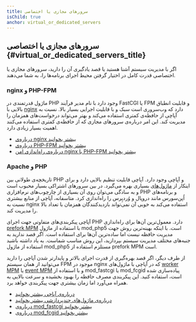 ```yaml
---
title: سرورهای مجازی یا اختصاصی
isChild: true
anchor: virtual_or_dedicated_servers
---
```


## سرورهای مجازی یا اختصاصی {#virtual_or_dedicated_servers_title}

اگر با مدیریت سیستم آشنا هستید یا قصد یادگیری آن را دارید، سرورهای مجازی یا اختصاصی قدرت کامل در اختیار گرفتن محیط اجرای برنامه‌ها را، به شما می‌دهند.

### nginx و PHP-FPM

ماژول قدرتمندی در PHP وجود دارد با نام مدیر فرآیند FastCGI یا FPM و قابلیت انطباق بالایی با [nginx](http://nginx.org) دارد که وب‌سروری است سبک و با قابلیت اجرایی بسیار بالا. نسبت به آپاچی از حافظه‌ی کمتری استفاده می‌کند و بهتر می‌تواند درخواست‌های همزمان را مدیریت کند. این امر درباره‌ی سرورهای مجازی که از حافظه‌ی کمتری استفاده می‌کنند اهمیت بسیار زیادی دارد.

* [درباره‌ی nginx بیشتر بخوانید](http://nginx.org)
* [درباره‌ی PHP-FPM بیشتر بخوانید](http://php.net/manual/en/install.fpm.php)
* [درباره‌ی راه‌اندازی امن nginx با PHP-FPM بیشتر بخوانید](https://nealpoole.com/blog/2011/04/setting-up-php-fastcgi-and-nginx-dont-trust-the-tutorials-check-your-configuration/)

### Apache و PHP

تاریخچه‌ی طولانی بین PHP و آپاچی وجود دارد. آپاچی قابلیت تنظیم بالایی دارد و برای اینکار از [ماژول‌های](http://httpd.apache.org/docs/2.4/mod/) بسیاری بهره می‌گیرد. در بین سرورهای اشتراکی بسیار محبوب است و به سادگی می‌توان روی آن بسیاری از چارچوب‌های نرم‌افزاری PHP و برنامه‌های اُپن‌سورس مانند دروپال و وُردپِرس را راه‌اندازی کرد. متاسفانه‌، آپاچی از منابع بیشتری نسبت به nginx استفاده می‌کند به خوبی آن نمی‌تواند بازدیدکنندگان همزمان با تعداد بالا را مدیریت کند.

آپاچی پیکربندی‌های متفاوتی جهت اجرای PHP دارد. معمول‌ترین آن‌ها برای راه‌اندازی [prefork MPM](http://httpd.apache.org/docs/2.4/mod/prefork.html) با استفاده از ماژول mod_php5 است. با اینکه بهینه‌ترین روش جهت مدیریت حافظه نیست اما ساده‌ترین آن‌ها برای استفاده است. اگر قصد ندارید به جنبه‌های مختلف مدیریت سیستم بپردازید، این روش مناسب شماست. به یاد داشته باشید استفاده از ماژول mod_php5 مستلزم استفاده از prefork MPM است.

از طرف دیگر، اگر قصد بهره‌گیری از قدرت اجرای بالاتر و پایدارتر شدن آپاچی را دارید می‌توانید از همان سیستم FPM موجود در nginx که در آپاچی با ماژول‌های [worker MPM](http://httpd.apache.org/docs/2.4/mod/worker.html) یا [event MPM](http://httpd.apache.org/docs/2.4/mod/event.html) و با استفاده از mod_fastcgi یا mod_fcgid پیاده‌سازی شده است، استفاده کنید. این پیکربندی مصرف حافظه را بهبود بخشیده و سرعت بالایی به همراه می‌آورد اما زمان بیشتری جهت پیکربندی خواهد برد.

* [درباره‌ی آپاچی بیشتر بخوانید](http://httpd.apache.org/)
* [درباره‌ی ماژول‌های چندپردازشی بیشتر بخوانید](http://httpd.apache.org/docs/2.4/mod/mpm_common.html)
* [درباره‌ی mod_fastcgi بیشتر بخوانید](http://www.fastcgi.com/mod_fastcgi/docs/mod_fastcgi.html)
* [درباره‌ی mod_fcgid بیشتر بخوانید](http://httpd.apache.org/mod_fcgid/)

